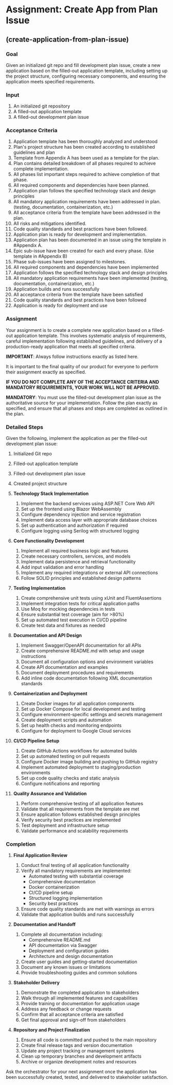 # Assignment: Create App from Plan Issue

## (create-application-from-plan-issue)

### Goal

Given an initialized git repo and fill development plan issue, create a new application based on the filled-out application template, including setting up the project structure, configuring necessary components, and ensuring the application meets specified requirements.

### Input

1. An initialized git repository
1. A filled-out application template
1. A filled-out development plan issue

### Acceptance Criteria

1. Application template has been thoroughly analyzed and understood
2. Plan's project structure has been created according to established guidelines and plan
3. Template from Appendix A has been used as a template for the plan.
4. Plan contains detailed breakdown of all phases required to achieve complete implementation.
5. All phases list important steps required to achieve completion of that phase.
6. All required components and dependencies have been planned.
7. Application plan follows the specified technology stack and design principles
8. All mandatory application requirements have been addressed in plan. (testing, documentation, containerization, etc.)
9. All acceptance criteria from the template have been addressed in the plan.
10. All risks and mitigations identified.
11. Code quality standards and best practices have been followed.
12. Application plan is ready for development and implementation.
13. Application plan has been documented in an issue using the template in #Appendix A.
14. Epic sub-issue have been created for each and every phase. (Use template in #Appendix B)
15. Phase sub-issues have been assigned to milestones.
16. All required components and dependencies have been implemented
17. Application follows the specified technology stack and design principles
18. All mandatory application requirements have been implemented (testing, documentation, containerization, etc.)
19. Application builds and runs successfully
20. All acceptance criteria from the template have been satisfied
21. Code quality standards and best practices have been followed
22. Application is ready for deployment and use

### Assignment

Your assignment is to create a complete new application based on a filled-out application template. This involves systematic analysis of requirements, careful implementation following established guidelines, and delivery of a production-ready application that meets all specified criteria.

**IMPORTANT**: Always follow instructions exactly as listed here.

It is important to the final quality of our product for everyone to perform their assignment exactly as specified.

**IF YOU DO NOT COMPLETE ANY OF THE ACCEPTANCE CRITERIA AND MANDATORY REQUIREMENTS, YOUR WORK WILL NOT BE APPROVED.**

**MANDATORY**: You must use the filled-out development plan issue as the authoritative source for your implementation. Follow the plan exactly as specified, and ensure that all phases and steps are completed as outlined in the plan.

### Detailed Steps

Given the following, implement the application as per the filled-out development plan issue:

1. Initialized Git repo
2. Filled-out application template
3. Filled-out development plan issue
4. Created project structure

4. **Technology Stack Implementation**
   1. Implement the backend services using ASP.NET Core Web API
   2. Set up the frontend using Blazor WebAssembly
   3. Configure dependency injection and service registration
   4. Implement data access layer with appropriate database choices
   5. Set up authentication and authorization if required
   6. Configure logging using Serilog with structured logging

5. **Core Functionality Development**
   1. Implement all required business logic and features
   2. Create necessary controllers, services, and models
   3. Implement data persistence and retrieval functionality
   4. Add input validation and error handling
   5. Implement any required integrations or external API connections
   6. Follow SOLID principles and established design patterns

6. **Testing Implementation**
   1. Create comprehensive unit tests using xUnit and FluentAssertions
   2. Implement integration tests for critical application paths
   3. Use Moq for mocking dependencies in tests
   4. Ensure substantial test coverage (aim for >80%)
   5. Set up automated test execution in CI/CD pipeline
   6. Create test data and fixtures as needed

7. **Documentation and API Design**
   1. Implement Swagger/OpenAPI documentation for all APIs
   2. Create comprehensive README.md with setup and usage instructions
   3. Document all configuration options and environment variables
   4. Create API documentation and examples
   5. Document deployment procedures and requirements
   6. Add inline code documentation following XML documentation standards

8. **Containerization and Deployment**
   1. Create Docker images for all application components
   2. Set up Docker Compose for local development and testing
   3. Configure environment-specific settings and secrets management
   4. Create deployment scripts and automation
   5. Set up health checks and monitoring endpoints
   6. Configure for deployment to Google Cloud services

9. **CI/CD Pipeline Setup**
   1. Create GitHub Actions workflows for automated builds
   2. Set up automated testing on pull requests
   3. Configure Docker image building and pushing to GitHub registry
   4. Implement automated deployment to staging/production environments
   5. Set up code quality checks and static analysis
   6. Configure notifications and reporting

10. **Quality Assurance and Validation**
    1. Perform comprehensive testing of all application features
    2. Validate that all requirements from the template are met
    3. Ensure application follows established design principles
    4. Verify security best practices are implemented
    5. Test deployment and infrastructure setup
    6. Validate performance and scalability requirements

### Completion

1. **Final Application Review**
   1. Conduct final testing of all application functionality
   2. Verify all mandatory requirements are implemented:
      - Automated testing with substantial coverage
      - Comprehensive documentation
      - Docker containerization
      - CI/CD pipeline setup
      - Structured logging implementation
      - Security best practices
   3. Ensure code quality standards are met with warnings as errors
   4. Validate that application builds and runs successfully

2. **Documentation and Handoff**
   1. Complete all documentation including:
      - Comprehensive README.md
      - API documentation via Swagger
      - Deployment and configuration guides
      - Architecture and design documentation
   2. Create user guides and getting-started documentation
   3. Document any known issues or limitations
   4. Provide troubleshooting guides and common solutions

3. **Stakeholder Delivery**
   1. Demonstrate the completed application to stakeholders
   2. Walk through all implemented features and capabilities
   3. Provide training or documentation for application usage
   4. Address any feedback or change requests
   5. Confirm that all acceptance criteria are satisfied
   6. Get final approval and sign-off from stakeholders

4. **Repository and Project Finalization**
   1. Ensure all code is committed and pushed to the main repository
   2. Create final release tags and version documentation
   3. Update any project tracking or management systems
   4. Clean up temporary branches and development artifacts
   5. Archive or organize development notes and resources

Ask the orchestrator for your next assignment once the application has been successfully created, tested, and delivered to stakeholder satisfaction.
